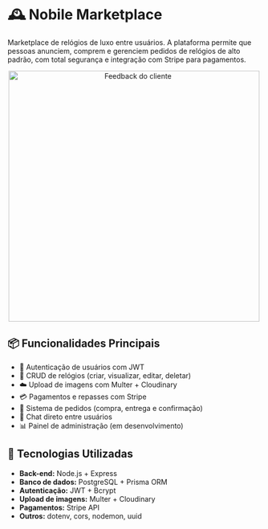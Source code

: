 # 🕰️ Nobile Marketplace

Marketplace de relógios de luxo entre usuários. A plataforma permite que pessoas anunciem, comprem e gerenciem pedidos de relógios de alto padrão, com total segurança e integração com Stripe para pagamentos.

<p align="center">
  <img src="./assets/feedback.png" alt="Feedback do cliente" width="500"/>
</p>

## 📦 Funcionalidades Principais

- 🔐 Autenticação de usuários com JWT
- 🧾 CRUD de relógios (criar, visualizar, editar, deletar)
- ☁️ Upload de imagens com Multer + Cloudinary
- 💳 Pagamentos e repasses com Stripe
- 🛒 Sistema de pedidos (compra, entrega e confirmação)
- 💬 Chat direto entre usuários
- 📊 Painel de administração (em desenvolvimento)

## 🚀 Tecnologias Utilizadas

- **Back-end:** Node.js + Express
- **Banco de dados:** PostgreSQL + Prisma ORM
- **Autenticação:** JWT + Bcrypt
- **Upload de imagens:** Multer + Cloudinary
- **Pagamentos:** Stripe API
- **Outros:** dotenv, cors, nodemon, uuid
